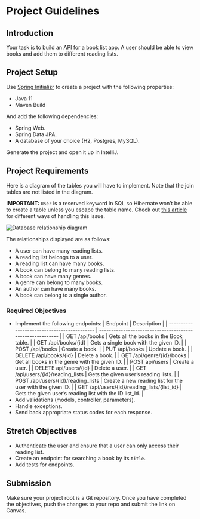 # Project Guidelines

## Introduction

Your task is to build an API for a book list app. A user should be able to view
books and add them to different reading lists.

## Project Setup

Use [Spring Initializr](https://start.spring.io/) to create a project with the
following properties:

- Java 11
- Maven Build

And add the following dependencies:

- Spring Web.
- Spring Data JPA.
- A database of your choice (H2, Postgres, MySQL).

Generate the project and open it up in IntelliJ.

## Project Requirements

Here is a diagram of the tables you will have to implement. Note that the join
tables are not listed in the diagram.

**IMPORTANT:** `User` is a reserved keyword in SQL so Hibernate won’t be able to
create a table unless you escape the table name. Check out
[this article](https://vladmihalcea.com/escape-sql-reserved-keywords-jpa-hibernate/)
for different ways of handling this issue.

![Database relationship diagram](https://curriculum-content.s3.amazonaws.com/java-spring-1/db-diagram-spring-2-project.png)

The relationships displayed are as follows:

- A user can have many reading lists.
- A reading list belongs to a user.
- A reading list can have many books.
- A book can belong to many reading lists.
- A book can have many genres.
- A genre can belong to many books.
- An author can have many books.
- A book can belong to a single author.

### Required Objectives

- Implement the following endpoints:
  | Endpoint                                    | Description                                               |
  | ------------------------------------------- | --------------------------------------------------------- |
  | GET /api/books                              | Gets all the books in the Book table.                     |
  | GET /api/books/{id}                         | Gets a single book with the given ID.                     |
  | POST /api/books                             | Create a book.                                            |
  | PUT /api/books                              | Update a book.                                            |
  | DELETE /api/books/{id}                      | Delete a book.                                            |
  | GET /api/genre/{id}/books                   | Get all books in the genre with the given ID.             |
  | POST api/users                              | Create a user.                                            |
  | DELETE api/users/{id}                       | Delete a user.                                            |
  | GET /api/users/{id}/reading_lists           | Gets the given user’s reading lists.                      |
  | POST /api/users/{id}/reading_lists          | Create a new reading list for the user with the given ID. |
  | GET /api/users/{id}/reading_lists/{list_id} | Gets the given user’s reading list with the ID list_id.   |
- Add validations (models, controller, parameters).
- Handle exceptions.
- Send back appropriate status codes for each response.

## Stretch Objectives

- Authenticate the user and ensure that a user can only access their reading
  list.
- Create an endpoint for searching a book by its `title`.
- Add tests for endpoints.

## Submission

Make sure your project root is a Git repository. Once you have completed the
objectives, push the changes to your repo and submit the link on Canvas.
